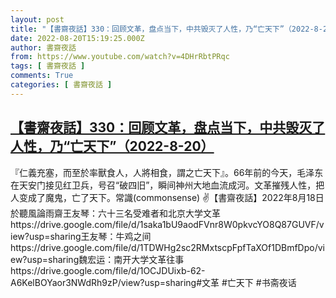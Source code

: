 ```yaml
---
layout: post
title: "【書齋夜話】330：回顾文革，盘点当下，中共毁灭了人性，乃“亡天下”（2022-8-20）"
date: 2022-08-20T15:19:25.000Z
author: 書齋夜話
from: https://www.youtube.com/watch?v=4DHrRbtPRqc
tags: [ 書齋夜話 ]
comments: True
categories: [ 書齋夜話 ]
---
```

<!--1661008765000-->
[【書齋夜話】330：回顾文革，盘点当下，中共毁灭了人性，乃“亡天下”（2022-8-20）](https://www.youtube.com/watch?v=4DHrRbtPRqc)
------

<div>
『仁義充塞，而至於率獸食人，人將相食，謂之亡天下』。66年前的今天，毛泽东在天安门接见红卫兵，号召“破四旧”，瞬间神州大地血流成河。文革摧残人性，把人变成了魔鬼，亡了天下。常識(commonsense) ✌【書齋夜話】2022年8月18日於聽風論雨齋王友琴：六十三名受难者和北京大学文革https://drive.google.com/file/d/1saka1bU9aodFVnr8W0pkvcYO8Q87GUVF/view?usp=sharing王友琴：牛鸡之间https://drive.google.com/file/d/1TDWHg2sc2RMxtscpFpfTaXOf1DBmfDpo/view?usp=sharing魏宏运：南开大学文革往事https://drive.google.com/file/d/1OCJDUixb-62-A6KelBOYaor3NWdRh9zP/view?usp=sharing#文革 #亡天下 #书斋夜话
</div>
